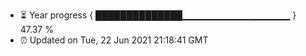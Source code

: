 - ⏳ Year progress { ██████████████▁▁▁▁▁▁▁▁▁▁▁▁▁▁▁▁ } 47.37 %
- ⏰ Updated on Tue, 22 Jun 2021 21:18:41 GMT

